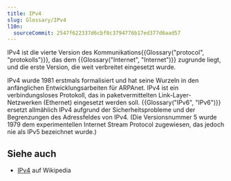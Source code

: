 ```yaml
---
title: IPv4
slug: Glossary/IPv4
l10n:
  sourceCommit: 2547f622337d6cbf8c3794776b17ed377d6aad57
---
```


IPv4 ist die vierte Version des Kommunikations{{Glossary("protocol", "protokolls")}}, das dem {{Glossary("Internet", "Internet")}} zugrunde liegt, und die erste Version, die weit verbreitet eingesetzt wurde.

IPv4 wurde 1981 erstmals formalisiert und hat seine Wurzeln in den anfänglichen Entwicklungsarbeiten für ARPAnet. IPv4 ist ein verbindungsloses Protokoll, das in paketvermittelten Link-Layer-Netzwerken (Ethernet) eingesetzt werden soll. {{Glossary("IPv6", "IPv6")}} ersetzt allmählich IPv4 aufgrund der Sicherheitsprobleme und der Begrenzungen des Adressfeldes von IPv4. (Die Versionsnummer 5 wurde 1979 dem experimentellen Internet Stream Protocol zugewiesen, das jedoch nie als IPv5 bezeichnet wurde.)

## Siehe auch

- [IPv4](https://en.wikipedia.org/wiki/IPv4) auf Wikipedia

